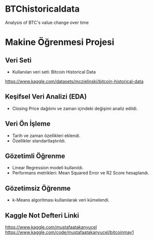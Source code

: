 # BTChistoricaldata
Analysis of BTC's value change over time

# Makine Öğrenmesi Projesi

## Veri Seti
- Kullanılan veri seti: Bitcoin Historical Data

https://www.kaggle.com/datasets/mczielinski/bitcoin-historical-data

## Keşifsel Veri Analizi (EDA)
- Closing Price dağılımı ve zaman içindeki değişimi analiz edildi.

## Veri Ön İşleme
- Tarih ve zaman özellikleri eklendi.
- Özellikler standartlaştırıldı.

## Gözetimli Öğrenme
- Linear Regression modeli kullanıldı.
- Performans metrikleri: Mean Squared Error ve R2 Score hesaplandı.

## Gözetimsiz Öğrenme
- k-Means algoritması kullanılarak veri kümelendi.


## Kaggle Not Defteri Linki
https://www.kaggle.com/mustafaatakanyucel
https://www.kaggle.com/code/mustafaatakanyucel/bitcoinmay1
